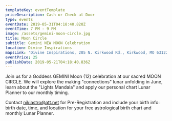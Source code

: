 ```yaml
---
templateKey: eventTemplate
priceDescription: Cash or Check at Door
type: events
eventDate: 2019-05-31T04:18:40.820Z
eventTime: 7 PM - 9 PM
image: /assets/gemini-moon-circle.jpg
title: Moon Circle
subtitle: Gemini NEW MOON Celebration
location: Divine Inspirations
mapsLink: 'Divine Inspirations, 205 N. Kirkwood Rd., Kirkwood, MO 63122'
eventPrice: 25
publishDate: 2019-05-21T04:18:40.836Z
---
```

Join us for a Goddess GEMINI Moon (12) celebration at our sacred MOON CIRCLE.  We will explore the making "connections" lunar unfolding in June, learn about the "Lights Mandala" and apply our personal chart Lunar Planner to our monthly timing.  

Contact nikiastro@att.net for Pre-Registration and include your birth info: birth date, time, and location for your free astrological birth chart and monthly Lunar Planner.
